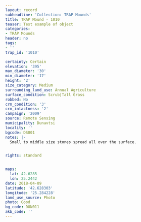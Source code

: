 ```yaml
---
layout: record
subheadline: 'Collection: TRAP Mounds'
title: TRAP Mound - 1010
teaser: Test example of object
categories:
- TRAP Mounds
header: no
tags:
- ''
trap_id: '1010'

certainty: Certain
elevation: '395'
max_diameter: '30'
min_diameter: '17'
height: '2'
size_category: Medium
surrounding_land_use: Annual Agriculture
surface_condition: Scrub|Tall Grass
robbed: No
crm_condition: '3'
crm_intactness: '2'
campaign: '2009'
source: Remote Sensing
municipality: Dunavtsi
locality: ''
bgcode: DS001
notes: |-
  Small to middle size stones spread all over the surface.


rights: standard


maps:
  lat: 42.6285
  lon: 25.2442
date: 2018-04-09
latitude: '42.628303'
longitude: '25.284228'
land_use_source: Photo
photo: Good
bg_code: DUN011
akb_code: ''
---
```

